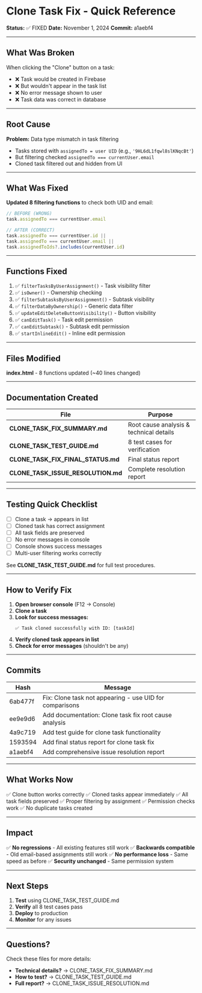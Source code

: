 # Clone Task Fix - Quick Reference

**Status:** ✅ FIXED
**Date:** November 1, 2024
**Commit:** a1aebf4

---

## What Was Broken

When clicking the "Clone" button on a task:
- ❌ Task would be created in Firebase
- ❌ But wouldn't appear in the task list
- ❌ No error message shown to user
- ❌ Task data was correct in database

---

## Root Cause

**Problem:** Data type mismatch in task filtering

- Tasks stored with `assignedTo = user UID` (e.g., `'9HL6dL1fqwl8slKNqcBt'`)
- But filtering checked `assignedTo === currentUser.email`
- Cloned task filtered out and hidden from UI

---

## What Was Fixed

**Updated 8 filtering functions** to check both UID and email:

```javascript
// BEFORE (WRONG)
task.assignedTo === currentUser.email

// AFTER (CORRECT)
task.assignedTo === currentUser.id ||
task.assignedTo === currentUser.email ||
task.assignedToIds?.includes(currentUser.id)
```

---

## Functions Fixed

1. ✅ `filterTasksByUserAssignment()` - Task visibility filter
2. ✅ `isOwner()` - Ownership checking
3. ✅ `filterSubtasksByUserAssignment()` - Subtask visibility
4. ✅ `filterDataByOwnership()` - Generic data filter
5. ✅ `updateEditDeleteButtonVisibility()` - Button visibility
6. ✅ `canEditTask()` - Task edit permission
7. ✅ `canEditSubtask()` - Subtask edit permission
8. ✅ `startInlineEdit()` - Inline edit permission

---

## Files Modified

**index.html** - 8 functions updated (~40 lines changed)

---

## Documentation Created

| File | Purpose |
|------|---------|
| **CLONE_TASK_FIX_SUMMARY.md** | Root cause analysis & technical details |
| **CLONE_TASK_TEST_GUIDE.md** | 8 test cases for verification |
| **CLONE_TASK_FIX_FINAL_STATUS.md** | Final status report |
| **CLONE_TASK_ISSUE_RESOLUTION.md** | Complete resolution report |

---

## Testing Quick Checklist

- [ ] Clone a task → appears in list
- [ ] Cloned task has correct assignment
- [ ] All task fields are preserved
- [ ] No error messages in console
- [ ] Console shows success messages
- [ ] Multi-user filtering works correctly

See **CLONE_TASK_TEST_GUIDE.md** for full test procedures.

---

## How to Verify Fix

1. **Open browser console** (F12 → Console)
2. **Clone a task**
3. **Look for success messages:**
   ```
   ✅ Task cloned successfully with ID: [taskId]
   ```
4. **Verify cloned task appears in list**
5. **Check for error messages** (shouldn't be any)

---

## Commits

| Hash | Message |
|------|---------|
| 6ab477f | Fix: Clone task not appearing - use UID for comparisons |
| ee9e9d6 | Add documentation: Clone task fix root cause analysis |
| 4a9c719 | Add test guide for clone task functionality |
| 1593594 | Add final status report for clone task fix |
| a1aebf4 | Add comprehensive issue resolution report |

---

## What Works Now

✅ Clone button works correctly
✅ Cloned tasks appear immediately
✅ All task fields preserved
✅ Proper filtering by assignment
✅ Permission checks work
✅ No duplicate tasks created

---

## Impact

✅ **No regressions** - All existing features still work
✅ **Backwards compatible** - Old email-based assignments still work
✅ **No performance loss** - Same speed as before
✅ **Security unchanged** - Same permission system

---

## Next Steps

1. **Test** using CLONE_TASK_TEST_GUIDE.md
2. **Verify** all 8 test cases pass
3. **Deploy** to production
4. **Monitor** for any issues

---

## Questions?

Check these files for more details:

- **Technical details?** → CLONE_TASK_FIX_SUMMARY.md
- **How to test?** → CLONE_TASK_TEST_GUIDE.md
- **Full report?** → CLONE_TASK_ISSUE_RESOLUTION.md


